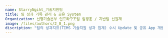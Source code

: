 ```yaml
---
name: StarryNgiht_기술지원팀
title: 팀 성과 기록 관리 & 공유 System
Organization: 선행기술본부 인프라구조팀 임경훈 / 지반팀 신원재
image: /files/authors/2_8_1.png
discription: "팀의 성과지표(TIMS 기술지원 성과 집계) 수시 Update 및 공유 App 개발 - 연중 팀원들의 성과지표를 작성하여 팀 차원의 Data로 집계하는 것은 간단한 작업이지만 의외로 상당한 시간과 Manhour 가 소모된다. 먼저 팀원들이 성과지표를 작성하고, 그 작성한 내용을 팀의 누군가가 취합하여 팀의 결제권자에게 보고하게 된다. 팀의 결제권자는 취합된 Data를 확인 하고 승인할 내용과 다시 작성해야 되는 내용을 확인 후 팀원 개개인에게 Feed Back을 줘야 하며 Feed Back을 받은 팀원들은 해당 성과지표를 재작성 하게 되고 일련의 Process들이 반복적으로 수행된다. 이러한 과정에서 누락분도 생기게 되고, 취합인원의 Manhour 가 상당량 소모되면서 소위 '업무의 질'이 하락하게 되는것을 종종 경험하게 되는데, 이러한 불필요한 반복 작업을 자동화하고 나아가 해당 내용을 실시간 Update 및 공유하여 업무성과에 대한 통계적 인사이트를 년중 수시로 확인할 수 있도록 Power Platform (Power Apps, Power Automate)으로 구현해 보았다."
---
```

